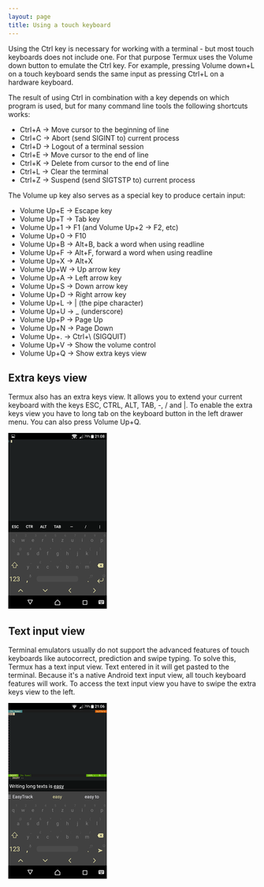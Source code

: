 ```yaml
---
layout: page
title: Using a touch keyboard
---
```


Using the Ctrl key is necessary for working with a terminal - but most touch keyboards does not include one. For that purpose Termux uses the Volume down button to emulate the Ctrl key. For example, pressing Volume down+L on a touch keyboard sends the same input as pressing Ctrl+L on a hardware keyboard.

The result of using Ctrl in combination with a key depends on which program is used, but for many command line tools the following shortcuts works:

- Ctrl+A → Move cursor to the beginning of line
- Ctrl+C → Abort (send SIGINT to) current process
- Ctrl+D → Logout of a terminal session
- Ctrl+E → Move cursor to the end of line
- Ctrl+K → Delete from cursor to the end of line
- Ctrl+L → Clear the terminal
- Ctrl+Z → Suspend (send SIGTSTP to) current process

The Volume up key also serves as a special key to produce certain input:

- Volume Up+E → Escape key
- Volume Up+T → Tab key
- Volume Up+1 → F1 (and Volume Up+2 → F2, etc)
- Volume Up+0 → F10
- Volume Up+B → Alt+B, back a word when using readline
- Volume Up+F → Alt+F, forward a word when using readline
- Volume Up+X → Alt+X
- Volume Up+W → Up arrow key
- Volume Up+A → Left arrow key
- Volume Up+S → Down arrow key
- Volume Up+D → Right arrow key
- Volume Up+L → &#124; (the pipe character)
- Volume Up+U → _ (underscore)
- Volume Up+P → Page Up
- Volume Up+N → Page Down
- Volume Up+. → Ctrl+\ (SIGQUIT)
- Volume Up+V → Show the volume control
- Volume Up+Q → Show extra keys view

Extra keys view
---------------
Termux also has an extra keys view. It allows you to extend your current keyboard with the keys ESC, CTRL, ALT, TAB, -, / and \|. To enable the extra keys view you have to long tab on the keyboard button in the left drawer menu. You can also press Volume Up+Q. 

![Screenshot](/files/extra_keys_view.png)

Text input view
---------------
Terminal emulators usually do not support the advanced features of touch keyboards like autocorrect, prediction and swipe typing. To solve this, Termux has a text input view. Text entered in it will get pasted to the terminal. Because it's a native Android text input view, all touch keyboard features will work. To access the text input view you have to swipe the extra keys view to the left. 

![Screenshot](/files/text_input_view.png)
